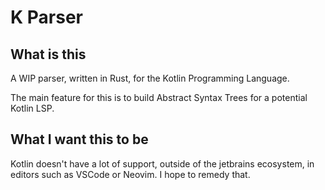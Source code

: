 # K Parser

## What is this

A WIP parser, written in Rust, for the Kotlin Programming Language. 

The main feature for this is to build Abstract Syntax Trees for a potential Kotlin LSP.

## What I want this to be

Kotlin doesn't have a lot of support, outside of the jetbrains ecosystem, in editors such as VSCode or Neovim. I hope to remedy that. 



